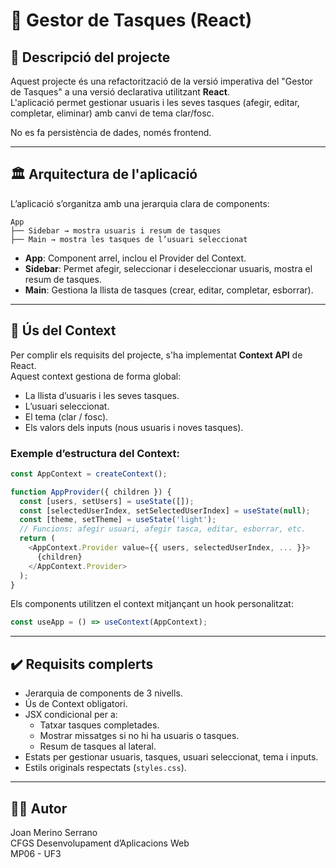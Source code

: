 # 📂 Gestor de Tasques (React)

## 🎯 Descripció del projecte

Aquest projecte és una refactorització de la versió imperativa del "Gestor de Tasques" a una versió declarativa utilitzant **React**.  
L'aplicació permet gestionar usuaris i les seves tasques (afegir, editar, completar, eliminar) amb canvi de tema clar/fosc.

No es fa persistència de dades, només frontend.

---

## 🏛️ Arquitectura de l'aplicació

L’aplicació s’organitza amb una jerarquia clara de components:

```
App
├── Sidebar → mostra usuaris i resum de tasques
├── Main → mostra les tasques de l’usuari seleccionat
```

- **App**: Component arrel, inclou el Provider del Context.
- **Sidebar**: Permet afegir, seleccionar i deseleccionar usuaris, mostra el resum de tasques.
- **Main**: Gestiona la llista de tasques (crear, editar, completar, esborrar).

---

## 🧩 Ús del Context

Per complir els requisits del projecte, s'ha implementat **Context API** de React.  
Aquest context gestiona de forma global:

- La llista d’usuaris i les seves tasques.
- L’usuari seleccionat.
- El tema (clar / fosc).
- Els valors dels inputs (nous usuaris i noves tasques).

### Exemple d’estructura del Context:
```javascript
const AppContext = createContext();

function AppProvider({ children }) {
  const [users, setUsers] = useState([]);
  const [selectedUserIndex, setSelectedUserIndex] = useState(null);
  const [theme, setTheme] = useState('light');
  // Funcions: afegir usuari, afegir tasca, editar, esborrar, etc.
  return (
    <AppContext.Provider value={{ users, selectedUserIndex, ... }}>
      {children}
    </AppContext.Provider>
  );
}
```

Els components utilitzen el context mitjançant un hook personalitzat:
```javascript
const useApp = () => useContext(AppContext);
```

---

## ✔️ Requisits complerts

- Jerarquia de components de 3 nivells.
- Ús de Context obligatori.
- JSX condicional per a:
  - Tatxar tasques completades.
  - Mostrar missatges si no hi ha usuaris o tasques.
  - Resum de tasques al lateral.
- Estats per gestionar usuaris, tasques, usuari seleccionat, tema i inputs.
- Estils originals respectats (`styles.css`).

---

## 🧑‍💻 Autor

Joan Merino Serrano  
CFGS Desenvolupament d’Aplicacions Web  
MP06 - UF3